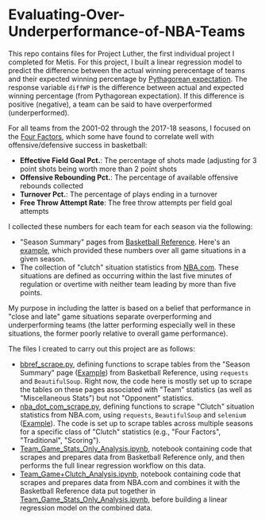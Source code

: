 # Evaluating-Over-Underperformance-of-NBA-Teams

This repo contains files for Project Luther, the first individual project I completed for Metis. For this project, I built a linear regression model to predict the difference between the actual winning perecentage of teams and their expected winning percentage by [Pythagorean expectation](https://en.wikipedia.org/wiki/Pythagorean_expectation). The response variable `diffWP` is the difference between actual and expected winning percentage (from Pythagorean expectation). If this difference is positive (negative), a team can be said to have overperformed (underperformed).

For all teams from the 2001-02 through the 2017-18 seasons, I focused on the [Four Factors](https://www.nbastuffer.com/analytics101/four-factors/), which some have found to correlate well with offensive/defensive success in basketball:
* **Effective Field Goal Pct.**: The percentage of shots made (adjusting for 3 point shots being worth more than 2 point shots
* **Offensive Rebounding Pct.**: The percentage of available offensive rebounds collected
* **Turnover Pct.**: The percentage of plays ending in a turnover
* **Free Throw Attempt Rate**: The free throw attempts per field goal attempts

I collected these numbers for each team for each season via the following:
* "Season Summary" pages from [Basketball Reference](https://www.basketball-reference.com). Here's an [example](https://www.basketball-reference.com/leagues/NBA_2018.html), which provided these numbers over all game situations in a given season.
* The collection of "clutch" situation statistics from [NBA.com](https://http://stats.nba.com/teams/clutch-four-factors/?sort=W_PCT&dir=-1). These situations are defined as occurring within the last five minutes of regulation or overtime with neither team leading by more than five points.

My purpose in including the latter is based on a belief that performance in "close and late" game situations separate overperforming and underperforming teams (the latter performing especially well in these situations, the former poorly relative to overall game performance).

The files I created to carry out this project are as follows:
* [bbref_scrape.py](bbref_scrape.py), defining functions to scrape tables from the "Season Summary" page ([Example](https://www.basketball-reference.com/leagues/NBA_2018.html)) from Basketball Reference, using `requests` and `BeautifulSoup`. Right now, the code here is mostly set up to scrape the tables on these pages associated with "Team" statistics (as well as "Miscellaneous Stats") but not "Opponent" statistics.
* [nba_dot_com_scrape.py](nba_dot_com_scrape.py), defining functions to scrape "Clutch" situation statistics from NBA.com, using `requests`, `BeautifulSoup` and `selenium` ([Example](https://stats.nba.com/teams/clutch-four-factors/?sort=W_PCT&dir=-1&Season=2017-18&SeasonType=Regular%20Season)). The code is set up to scrape tables across multiple seasons for a specific class of "Clutch" statistics (e.g., "Four Factors", "Traditional", "Scoring").
* [Team_Game_Stats_Only_Analysis.ipynb](Team_Game_Stats_Only_Analysis.ipynb), notebook containing code that scrapes and prepares data from Basketball Reference only, and then performs the full linear regression workflow on this data.
* [Team_Game+Clutch_Analysis.ipynb](Team_Game+Clutch_Analysis.ipynb), notebook containing code that scrapes and prepares data from NBA.com and combines it with the Basketball Reference data put together in [Team_Game_Stats_Only_Analysis.ipynb](Team_Game_Stats_Only_Analysis.ipynb), before building a linear regression model on the combined data.
